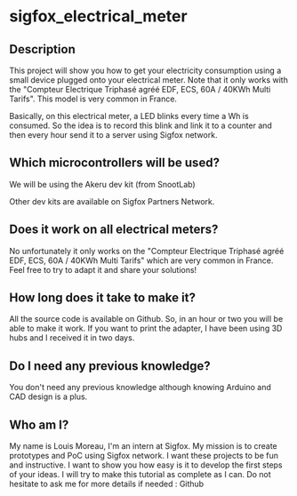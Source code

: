 # sigfox_electrical_meter

## Description
This project will show you how to get your electricity consumption using a small device plugged onto your electrical meter. Note that it only works with the "Compteur Electrique Triphasé agréé EDF, ECS, 60A / 40KWh Multi Tarifs". This model is very common in France.

Basically, on this electrical meter, a LED blinks every time a Wh is consumed. So the idea is to record this blink and link it to a counter and then every hour send it to a server using Sigfox network.

## Which microcontrollers will be used?

We will be using the Akeru dev kit (from SnootLab)

Other dev kits are available on Sigfox Partners Network.

## Does it work on all electrical meters?

No unfortunately it only works on the "Compteur Electrique Triphasé agréé EDF, ECS, 60A / 40KWh Multi Tarifs" which are very common in France. Feel free to try to adapt it and share your solutions!

## How long does it take to make it?

All the source code is available on Github. So, in an hour or two you will be able to make it work.
If you want to print the adapter, I have been using 3D hubs and I received it in two days.

## Do I need any previous knowledge?

You don't need any previous knowledge although knowing Arduino and CAD design is a plus.

## Who am I?

My name is Louis Moreau, I'm an intern at Sigfox. My mission is to create prototypes and PoC using Sigfox network. I want these projects to be fun and instructive. I want to show you how easy is it to develop the first steps of your ideas. I will try to make this tutorial as complete as I can. Do not hesitate to ask me for more details if needed : Github
